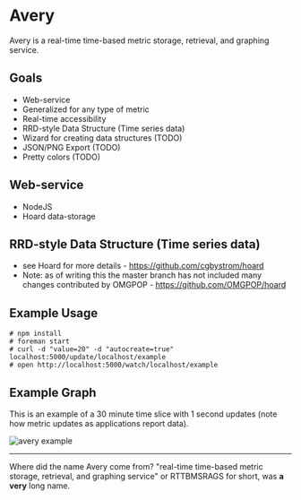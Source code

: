 Avery
==========================

Avery is a real-time time-based metric storage, retrieval, and graphing service.

Goals
------
* Web-service
* Generalized for any type of metric
* Real-time accessibility
* RRD-style Data Structure (Time series data)
* Wizard for creating data structures (TODO)
* JSON/PNG Export (TODO)
* Pretty colors (TODO)

Web-service
-----------
* NodeJS
* Hoard data-storage

RRD-style Data Structure (Time series data)
-------------------------------------------
* see Hoard for more details - https://github.com/cgbystrom/hoard
* Note: as of writing this the master branch has not included many changes contributed by OMGPOP - https://github.com/OMGPOP/hoard

Example Usage
-------------
    # npm install
    # foreman start
    # curl -d "value=20" -d "autocreate=true" localhost:5000/update/localhost/example
    # open http://localhost:5000/watch/localhost/example
    
Example Graph
-------------
This is an example of a 30 minute time slice with 1 second updates (note how metric updates as applications report data).

![avery example](http://staticcdn.iminlikewithyou.com/backend/avery/avery-animated.gif)


---
Where did the name Avery come from? "real-time time-based metric storage, retrieval, and graphing service" or RTTBMSRAGS for short, was **a very** long name.